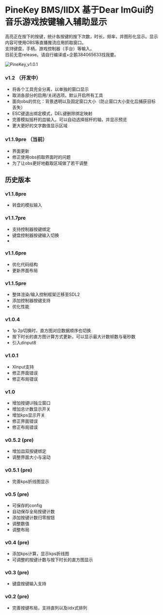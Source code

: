 # PineKey BMS/IIDX 基于Dear ImGui的音乐游戏按键输入辅助显示

高亮正在按下的按键，统计各按键的按下次数，时长，频率，并图形化显示。显示内容可使用OBS等直播推流应用抓取窗口。  
支持键盘，手柄，游戏控制器（手台）等输入。  
目前无意release。请自行编译或+企鹅384065633找我要。

![PineKey_v1.0.1](https://github.com/cstrikest/PineKey/blob/main/PineKey_v1.0.1.jpg?raw=true)

### v1.2 （开发中）

- 将各个工具完全分离，以单独的窗口显示
- 取消各部分的启用/关闭选项。默认开启所有工具
- 面向obs的优化：背景透明以及固定窗口大小（防止窗口大小变化后捕获目标丢失）
- ESC键退出绑定模式，DEL键删除绑定映射
- 完善模拟摇杆的皿输入。可以自动选择摇杆的轴，并显示预览
- 更大更好的文字数值显示区域

### v1.1.9pre （当前）

- 界面更新
- 修正使用obs抓取界面时的问题
- 为了让obs更好地截取区域做了若干调整

## 历史版本

### v1.1.8pre

- 转盘的模拟输入

### v1.1.7pre

- 支持控制器按键绑定
- 键盘控制器按键输入切换
- 
### v1.1.6pre

- 优化代码结构
- 更新界面布局
### v1.1.5pre

- 整体渲染/输入控制框架迁移至SDL2
- 添加控制器按键支持
- 优化性能

### v1.0.4

- 1p 2p切换时，直方图对应数据顺序也切换
- 按下时长的直方图计算方式更新，可以显示最大计数帧数与毫秒数
- 引入dinput8

### v1.0.1

- XInput支持
- 修正界面错误
- 修正布局错误

### v1.0

- 增加按键UI独立窗口
- 增加总计数显示开关
- 增加kps显示开关
- 修正界面错误
- 修正布局错误
  
### v0.5.2 (pre)

- 增加皿双按键绑定
- 调整界面大小与滚动

### v0.5.1 (pre)

- 完善kps折线图显示

### v0.5 (pre)

- 可保存的config
- 自动保存全局按键计数
- 添加按键计数归零按钮
- 调整数值
- 调整布局

### v0.4 (pre)

- 添加kps计算，显示kps折线图
- 可调整的按键计数与按下时长的直方图显示

### v0.3 (pre)

- 键盘按键输入支持

### v0.2 (pre)

- 完善按键布局，支持直列以及iidx式排列